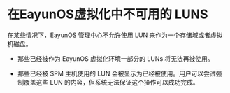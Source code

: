 # 在EayunOS虚拟化中不可用的 LUNS

在某些情况下，EayunOS 管理中心不允许使用 LUN 来作为一个存储域或者虚拟机磁盘。

-  那些已经被作为 EayunOS 虚拟化环境一部分的 LUNs 将无法再被使用。

-  那些已经被 SPM 主机使用的 LUN 会被显示为已经被使用。用户可以尝试强制覆盖这些 LUN 的内容，但系统无法保证这个操作可以成功完成。


